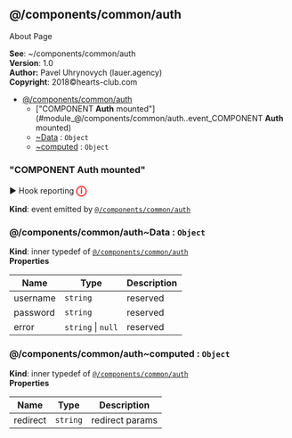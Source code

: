 <a name="module_@/components/common/auth"></a>

## @/components/common/auth
About Page

**See**: ~/components/common/auth  
**Version**: 1.0  
**Author:** Pavel Uhrynovych (lauer.agency)  
**Copyright**: 2018©hearts-club.com  

* [@/components/common/auth](#module_@/components/common/auth)
    * ["COMPONENT <strong>Auth</strong> mounted"](#module_@/components/common/auth..event_COMPONENT <strong>Auth</strong> mounted)
    * [~Data](#module_@/components/common/auth..Data) : <code>Object</code>
    * [~computed](#module_@/components/common/auth..computed) : <code>Object</code>

<a name="module_@/components/common/auth..event_COMPONENT <strong>Auth</strong> mounted"></a>

### "COMPONENT <strong>Auth</strong> mounted"
▶ Hook reporting <strong style="color:red; font-size: 18px;">ⓘ</strong>

**Kind**: event emitted by <code>[@/components/common/auth](#module_@/components/common/auth)</code>  
<a name="module_@/components/common/auth..Data"></a>

### @/components/common/auth~Data : <code>Object</code>
**Kind**: inner typedef of <code>[@/components/common/auth](#module_@/components/common/auth)</code>  
**Properties**

| Name | Type | Description |
| --- | --- | --- |
| username | <code>string</code> | reserved |
| password | <code>string</code> | reserved |
| error | <code>string</code> &#124; <code>null</code> | reserved |

<a name="module_@/components/common/auth..computed"></a>

### @/components/common/auth~computed : <code>Object</code>
**Kind**: inner typedef of <code>[@/components/common/auth](#module_@/components/common/auth)</code>  
**Properties**

| Name | Type | Description |
| --- | --- | --- |
| redirect | <code>string</code> | redirect params |

